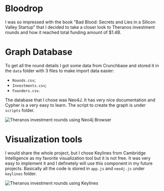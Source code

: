# Bloodrop

I was so impressed with the book "Bad Blood: Secrets and Lies in a Silicon Valley Startup" that I decided to take a closer look to Theranos investment rounds and how it reached total funding amount of $1.4B.

# Graph Database

To get all the round details I got some data from Crunchbase and stored it in the `data` folder with 3 files to make import data easier:

* `Rounds.csv`;
* `Investments.csv`;
* `Founders.csv`.

The database that I chose was Neo4J. It has very nice documentation and Cypher is a very easy to learn. The script to create the graph is under `scripts` folder.

![Theranos investment rounds using Neo4j Browser](https://s3.amazonaws.com/flappermedia/other/custom/theranos_graph_neo4j.png)

# Visualization tools

I would share the whole project, but I chose Keylines from Cambridge Intelligence as my favorite visualization tool but it is not free. It was very easy to implement it and I definetely will use this component in my future projects. Basically all the code is stored in `app.js` and `neo4j.js` under `keylines` folder.

![Theranos investment rounds using Keylines](https://s3.amazonaws.com/flappermedia/other/custom/theranos_graph_keylines.png)